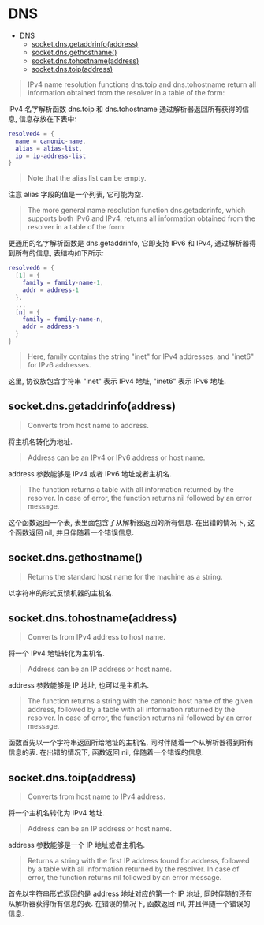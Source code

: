 # DNS

- [DNS](#dns)
    - [socket.dns.getaddrinfo(address)](#socketdnsgetaddrinfoaddress)
    - [socket.dns.gethostname()](#socketdnsgethostname)
    - [socket.dns.tohostname(address)](#socketdnstohostnameaddress)
    - [socket.dns.toip(address)](#socketdnstoipaddress)

> IPv4 name resolution functions dns.toip and dns.tohostname return all information obtained from the resolver in a table of the form:

IPv4 名字解析函数 dns.toip 和 dns.tohostname 通过解析器返回所有获得的信息, 信息存放在下表中:

```lua
resolved4 = {
  name = canonic-name,
  alias = alias-list,
  ip = ip-address-list
}
```

> Note that the alias list can be empty.

注意 alias 字段的值是一个列表, 它可能为空.

> The more general name resolution function dns.getaddrinfo, which supports both IPv6 and IPv4, returns all information obtained from the resolver in a table of the form:

更通用的名字解析函数是 dns.getaddrinfo, 它即支持 IPv6 和 IPv4, 通过解析器得到所有的信息, 表结构如下所示:

```lua
resolved6 = {
  [1] = {
    family = family-name-1,
    addr = address-1
  },
  ...
  [n] = {
    family = family-name-n,
    addr = address-n
  }
}
```

> Here, family contains the string "inet" for IPv4 addresses, and "inet6" for IPv6 addresses.

这里, 协议族包含字符串 "inet" 表示 IPv4 地址, "inet6" 表示 IPv6 地址.

## socket.dns.getaddrinfo(address)

> Converts from host name to address.

将主机名转化为地址.

> Address can be an IPv4 or IPv6 address or host name.

address 参数能够是 IPv4 或者 IPv6 地址或者主机名.

> The function returns a table with all information returned by the resolver. In case of error, the function returns nil followed by an error message.

这个函数返回一个表, 表里面包含了从解析器返回的所有信息. 在出错的情况下, 这个函数返回 nil, 并且伴随着一个错误信息.

## socket.dns.gethostname()

> Returns the standard host name for the machine as a string.

以字符串的形式反馈机器的主机名.

## socket.dns.tohostname(address)

> Converts from IPv4 address to host name.

将一个 IPv4 地址转化为主机名.

> Address can be an IP address or host name.

address 参数能够是 IP 地址, 也可以是主机名.

> The function returns a string with the canonic host name of the given address, followed by a table with all information returned by the resolver. In case of error, the function returns nil followed by an error message.

函数首先以一个字符串返回所给地址的主机名, 同时伴随着一个从解析器得到所有信息的表. 在出错的情况下, 函数返回 nil, 伴随着一个错误的信息.

## socket.dns.toip(address)

> Converts from host name to IPv4 address.

将一个主机名转化为 IPv4 地址.

> Address can be an IP address or host name.

address 参数能够是一个 IP 地址或者主机名.

> Returns a string with the first IP address found for address, followed by a table with all information returned by the resolver. In case of error, the function returns nil followed by an error message.

首先以字符串形式返回的是 address 地址对应的第一个 IP 地址, 同时伴随的还有从解析器获得所有信息的表. 在错误的情况下, 函数返回 nil, 并且伴随一个错误的信息.
